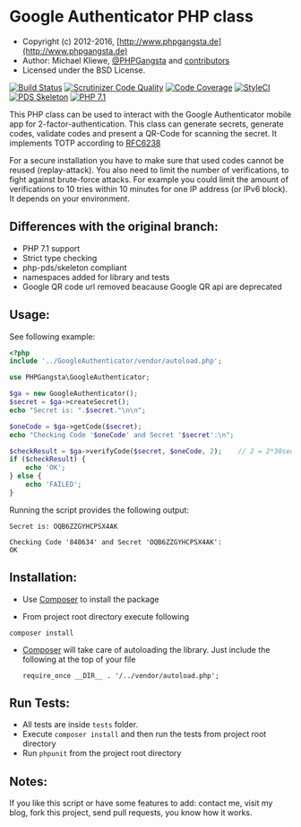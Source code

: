 Google Authenticator PHP class
==============================

* Copyright (c) 2012-2016, [http://www.phpgangsta.de](http://www.phpgangsta.de)
* Author: Michael Kliewe, [@PHPGangsta](http://twitter.com/PHPGangsta) and [contributors](https://github.com/PHPGangsta/GoogleAuthenticator/graphs/contributors)
* Licensed under the BSD License.

[![Build Status](https://travis-ci.org/s3b4stian/GoogleAuthenticator.svg?branch=master)](https://travis-ci.org/s3b4stian/GoogleAuthenticator)
[![Scrutinizer Code Quality](https://scrutinizer-ci.com/g/s3b4stian/GoogleAuthenticator/badges/quality-score.png?b=master)](https://scrutinizer-ci.com/g/s3b4stian/GoogleAuthenticator/?branch=master)
[![Code Coverage](https://scrutinizer-ci.com/g/s3b4stian/GoogleAuthenticator/badges/coverage.png?b=master)](https://scrutinizer-ci.com/g/s3b4stian/GoogleAuthenticator/?branch=master)
[![StyleCI](https://github.styleci.io/repos/162298866/shield?branch=master&style=flat)](https://github.styleci.io/repos/162298866)
[![PDS Skeleton](https://img.shields.io/badge/pds-skeleton-blue.svg?style=flat)](https://github.com/php-pds/skeleton)
[![PHP 7.1](https://img.shields.io/badge/PHP-7.1-8892BF.svg)](http://php.net)

This PHP class can be used to interact with the Google Authenticator mobile app for 2-factor-authentication. This class
can generate secrets, generate codes, validate codes and present a QR-Code for scanning the secret. It implements TOTP 
according to [RFC6238](https://tools.ietf.org/html/rfc6238)

For a secure installation you have to make sure that used codes cannot be reused (replay-attack). You also need to
limit the number of verifications, to fight against brute-force attacks. For example you could limit the amount of
verifications to 10 tries within 10 minutes for one IP address (or IPv6 block). It depends on your environment.

Differences with the original branch:
-------------------------------------
* PHP 7.1 support 
* Strict type checking
* php-pds/skeleton compliant
* namespaces added for library and tests
* Google QR code url removed beacause Google QR api are deprecated

Usage:
------

See following example:

```php
<?php
include '../GoogleAuthenticator/vendor/autoload.php';

use PHPGangsta\GoogleAuthenticator;

$ga = new GoogleAuthenticator();
$secret = $ga->createSecret();
echo "Secret is: ".$secret."\n\n";

$oneCode = $ga->getCode($secret);
echo "Checking Code '$oneCode' and Secret '$secret':\n";

$checkResult = $ga->verifyCode($secret, $oneCode, 2);    // 2 = 2*30sec clock tolerance
if ($checkResult) {
    echo 'OK';
} else {
    echo 'FAILED';
}
```
Running the script provides the following output:
```
Secret is: OQB6ZZGYHCPSX4AK

Checking Code '848634' and Secret 'OQB6ZZGYHCPSX4AK':
OK
```

Installation:
-------------

- Use [Composer](https://getcomposer.org/doc/01-basic-usage.md) to
  install the package

- From project root directory execute following

```composer install```

- [Composer](https://getcomposer.org/doc/01-basic-usage.md) will take care of autoloading
  the library. Just include the following at the top of your file

  `require_once __DIR__ . '/../vendor/autoload.php';`

Run Tests:
----------

- All tests are inside `tests` folder.
- Execute `composer install` and then run the tests from project root
  directory
- Run `phpunit` from the project root directory


Notes:
------

If you like this script or have some features to add: contact me, visit my blog, fork this project, send pull requests, you know how it works.
